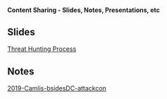 #### Content Sharing - Slides, Notes, Presentations, etc  
  
  
  

## Slides
[Threat Hunting Process](../master/Presentations/ThreatHuntingProcess.pdf) 

## Notes
[2019-Camlis-bsidesDC-attackcon](../master/camlis-bsidesDC-attackcon)
